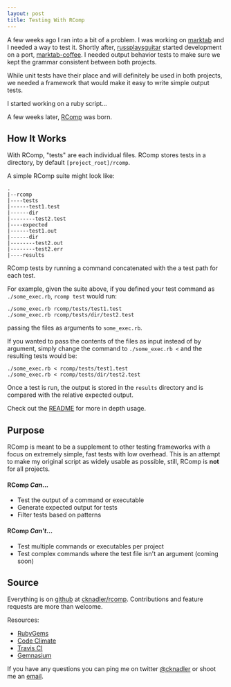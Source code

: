 ```yaml
---
layout: post
title: Testing With RComp
---
```

A few weeks ago I ran into a bit of a problem. I was working on [marktab][marktab] and I needed a way to test it. Shortly after, [russplaysguitar][russ] started development on a port, [marktab-coffee][marktab-coffee]. I needed output behavior tests to make sure we kept the grammar consistent between both projects.

While unit tests have their place and will definitely be used in both projects, we needed a framework that would make it easy to write simple output tests. 

I started working on a ruby script...

A few weeks later, [RComp][rcomp] was born.

## How It Works

With RComp, "tests" are each individual files. RComp stores tests in a directory, by default `[project_root]/rcomp`.

A simple RComp suite might look like:

```
.
|--rcomp
|----tests
|------test1.test
|------dir
|--------test2.test
|----expected
|------test1.out
|------dir
|--------test2.out
|--------test2.err
|----results
```

RComp tests by running a command concatenated with the a test path for each test.

For example, given the suite above, if you defined your test command as `./some_exec.rb`, `rcomp test` would run:

```
./some_exec.rb rcomp/tests/test1.test
./some_exec.rb rcomp/tests/dir/test2.test
```

passing the files as arguments to `some_exec.rb`.

If you wanted to pass the contents of the files as input instead of by argument, simply change the command to `./some_exec.rb <` and the resulting tests would be:

```
./some_exec.rb < rcomp/tests/test1.test
./some_exec.rb < rcomp/tests/dir/test2.test
```

Once a test is run, the output is stored in the `results` directory and is compared with the relative expected output.

Check out the [README](https://github.com/cknadler/rcomp#rcomp---) for more in depth usage.

## Purpose

RComp is meant to be a supplement to other testing frameworks with a focus on extremely simple, fast tests with low overhead. This is an attempt to make my original script as widely usable as possible, still, RComp is __not__ for all projects.

#### RComp _Can_...

* Test the output of a command or executable
* Generate expected output for tests
* Filter tests based on patterns

#### RComp _Can't_...

* Test multiple commands or executables per project
* Test complex commands where the test file isn't an argument (coming soon)

## Source

Everything is on [github][github] at [cknadler/rcomp][rcomp]. Contributions and feature requests are more than welcome. 

Resources:

* [RubyGems](https://rubygems.org/gems/rcomp)
* [Code Climate](https://codeclimate.com/github/cknadler/rcomp)
* [Travis CI](https://travis-ci.org/cknadler/rcomp)
* [Gemnasium](https://gemnasium.com/cknadler/rcomp)

If you have any questions you can ping me on twitter [@cknadler][twitter] or shoot me an [email][email]. 


[marktab]: https://github.com/cknadler/marktab
[russ]: https://github.com/russplaysguitar
[marktab-coffee]: https://github.com/russplaysguitar/marktab-coffee
[rcomp]: https://github.com/cknadler/rcomp
[github]: https://github.com
[twitter]: https://twitter.com/cknadler
[email]: mailto:takeshi91k@gmail.com
